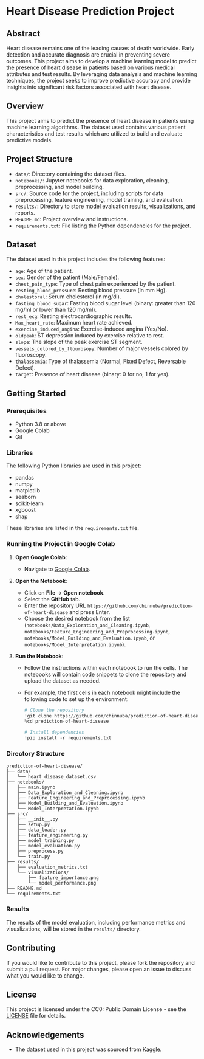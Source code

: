 # Heart Disease Prediction Project

## Abstract

Heart disease remains one of the leading causes of death worldwide. Early detection and accurate diagnosis are crucial in preventing severe outcomes. This project aims to develop a machine learning model to predict the presence of heart disease in patients based on various medical attributes and test results. By leveraging data analysis and machine learning techniques, the project seeks to improve predictive accuracy and provide insights into significant risk factors associated with heart disease.

## Overview

This project aims to predict the presence of heart disease in patients using machine learning algorithms. The dataset used contains various patient characteristics and test results which are utilized to build and evaluate predictive models.

## Project Structure

- `data/`: Directory containing the dataset files.
- `notebooks/`: Jupyter notebooks for data exploration, cleaning, preprocessing, and model building.
- `src/`: Source code for the project, including scripts for data preprocessing, feature engineering, model training, and evaluation.
- `results/`: Directory to store model evaluation results, visualizations, and reports.
- `README.md`: Project overview and instructions.
- `requirements.txt`: File listing the Python dependencies for the project.

## Dataset

The dataset used in this project includes the following features:

- `age`: Age of the patient.
- `sex`: Gender of the patient (Male/Female).
- `chest_pain_type`: Type of chest pain experienced by the patient.
- `resting_blood_pressure`: Resting blood pressure (in mm Hg).
- `cholestoral`: Serum cholesterol (in mg/dl).
- `fasting_blood_sugar`: Fasting blood sugar level (binary: greater than 120 mg/ml or lower than 120 mg/ml).
- `rest_ecg`: Resting electrocardiographic results.
- `Max_heart_rate`: Maximum heart rate achieved.
- `exercise_induced_angina`: Exercise-induced angina (Yes/No).
- `oldpeak`: ST depression induced by exercise relative to rest.
- `slope`: The slope of the peak exercise ST segment.
- `vessels_colored_by_flourosopy`: Number of major vessels colored by fluoroscopy.
- `thalassemia`: Type of thalassemia (Normal, Fixed Defect, Reversable Defect).
- `target`: Presence of heart disease (binary: 0 for no, 1 for yes).

## Getting Started

### Prerequisites

- Python 3.8 or above
- Google Colab
- Git

### Libraries

The following Python libraries are used in this project:

- pandas
- numpy
- matplotlib
- seaborn
- scikit-learn
- xgboost
- shap

These libraries are listed in the `requirements.txt` file.

### Running the Project in Google Colab

1. **Open Google Colab**:
   - Navigate to [Google Colab](https://colab.research.google.com/).

2. **Open the Notebook**:
   - Click on **File** -> **Open notebook**.
   - Select the **GitHub** tab.
   - Enter the repository URL `https://github.com/chinnuba/prediction-of-heart-disease` and press Enter.
   - Choose the desired notebook from the list (`notebooks/Data_Exploration_and_Cleaning.ipynb`, `notebooks/Feature_Engineering_and_Preprocessing.ipynb`, `notebooks/Model_Building_and_Evaluation.ipynb`, or `notebooks/Model_Interpretation.ipynb`).

3. **Run the Notebook**:
   - Follow the instructions within each notebook to run the cells. The notebooks will contain code snippets to clone the repository and upload the dataset as needed.
   - For example, the first cells in each notebook might include the following code to set up the environment:

     ```python
     # Clone the repository
     !git clone https://github.com/chinnuba/prediction-of-heart-disease.git
     %cd prediction-of-heart-disease

     # Install dependencies
     !pip install -r requirements.txt
     ```

### Directory Structure

```
prediction-of-heart-disease/
├── data/
│   └── heart_disease_dataset.csv
├── notebooks/
│   ├── main.ipynb
│   ├── Data_Exploration_and_Cleaning.ipynb
│   ├── Feature_Engineering_and_Preprocessing.ipynb
│   ├── Model_Building_and_Evaluation.ipynb
│   └── Model_Interpretation.ipynb
├── src/
│   ├── __init__.py
│   ├── setup.py
│   ├── data_loader.py
│   ├── feature_engineering.py
│   ├── model_training.py
│   ├── model_evaluation.py
│   ├── preprocess.py
│   └── train.py
├── results/
│   ├── evaluation_metrics.txt
│   └── visualizations/
│       ├── feature_importance.png
│       └── model_performance.png
├── README.md
└── requirements.txt
```

### Results

The results of the model evaluation, including performance metrics and visualizations, will be stored in the `results/` directory.

## Contributing

If you would like to contribute to this project, please fork the repository and submit a pull request. For major changes, please open an issue to discuss what you would like to change.

## License

This project is licensed under the CC0: Public Domain License - see the [LICENSE](LICENSE) file for details.

## Acknowledgements

- The dataset used in this project was sourced from [Kaggle](https://www.kaggle.com/datasets/ketangangal/heart-disease-dataset-uci).
